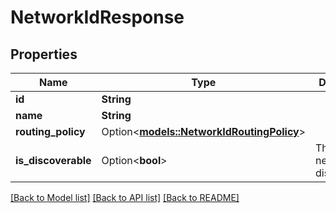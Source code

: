 # NetworkIdResponse

## Properties

Name | Type | Description | Notes
------------ | ------------- | ------------- | -------------
**id** | **String** |  | 
**name** | **String** |  | 
**routing_policy** | Option<[**models::NetworkIdRoutingPolicy**](NetworkIdRoutingPolicy.md)> |  | [optional]
**is_discoverable** | Option<**bool**> | The specific network is discoverable. | [optional]

[[Back to Model list]](../README.md#documentation-for-models) [[Back to API list]](../README.md#documentation-for-api-endpoints) [[Back to README]](../README.md)


